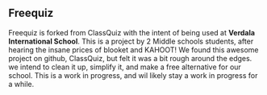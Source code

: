 ## Freequiz

Freequiz is forked from ClassQuiz with the intent of being used at **Verdala International School**. This is a project by 2 Middle schools students, after hearing the insane prices of blooket and KAHOOT! We found this awesome project on github, ClassQuiz, but felt it was a bit rough around the edges. we intend to clean it up, simplify it, and make a free alternative for our school. This is a work in progress, and wil likely stay a work in progress for a while. 
